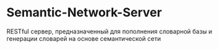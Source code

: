 # Semantic-Network-Server
RESTful сервер, предназначенный для пополнения словарной базы и генерации словарей на основе семантической сети
